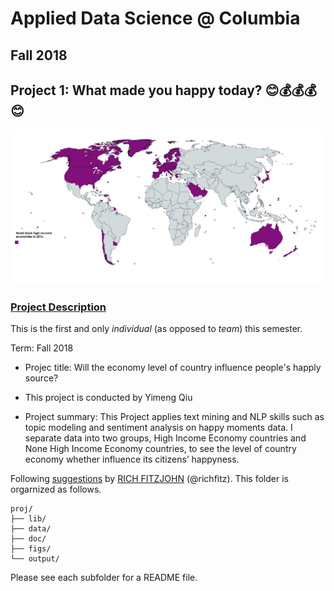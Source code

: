 # Applied Data Science @ Columbia
## Fall 2018
## Project 1: What made you happy today? :blush::moneybag::moneybag::moneybag::blush:

![image](figs/World_Bank_high-income_economies.png)

### [Project Description](doc/Proj1_desc.md)
This is the first and only *individual* (as opposed to *team*) this semester. 

Term: Fall 2018

+ Projec title: Will the economy level of country influence people's happly source?
+ This project is conducted by Yimeng Qiu

+ Project summary: This Project applies text mining and NLP skills such as topic modeling and sentiment analysis on happy moments data. I separate data into two groups, High Income Economy countries and None High Income Economy countries, to see the level of country economy whether influence its citizens’ happyness.

Following [suggestions](http://nicercode.github.io/blog/2013-04-05-projects/) by [RICH FITZJOHN](http://nicercode.github.io/about/#Team) (@richfitz). This folder is orgarnized as follows.

```
proj/
├── lib/
├── data/
├── doc/
├── figs/
└── output/
```

Please see each subfolder for a README file.
